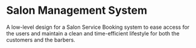 # Salon Management System
A low-level design for a Salon Service Booking system to ease access for the users and maintain a clean and time-efficient lifestyle for both the customers and the barbers.
